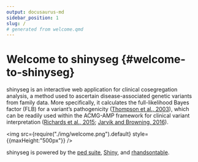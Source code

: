 ```yaml
---
output: docusaurus-md
sidebar_position: 1
slug: /
# generated from welcome.qmd
---
```


# Welcome to shinyseg {#welcome-to-shinyseg}

shinyseg is an interactive web application for clinical cosegregation
analysis, a method used to ascertain disease-associated genetic variants
from family data. More specifically, it calculates the full-likelihood
Bayes factor (FLB) for a variant’s pathogenicity ([Thompson et al.,
2003](https://doi.org/10.1086/378100)), which can be readily used within
the ACMG-AMP framework for clinical variant interpretation ([Richards et
al., 2015](https://doi.org/10.1038%2Fgim.2015.30); [Jarvik and Browning,
2016](https://doi.org/10.1016%2Fj.ajhg.2016.04.003)).

<img src={require("./img/welcome.png").default} style={{maxHeight:"500px"}} />

shinyseg is powered by the [ped
suite](https://magnusdv.github.io/pedsuite/),
[Shiny](https://shiny.posit.co/), and
[rhandsontable](https://CRAN.R-project.org/package=rhandsontable).

